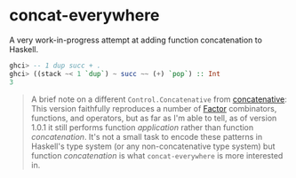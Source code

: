 # concat-everywhere

A very work-in-progress attempt at adding function concatenation to Haskell.

```haskell
ghci> -- 1 dup succ + .
ghci> ((stack ~< 1 `dup`) ~ succ ~~ (+) `pop`) :: Int
3
```

> A brief note on a different `Control.Concatenative` from [concatenative](https://hackage.haskell.org/package/concatenative):
> This version faithfully reproduces a number of [Factor](https://factorcode.org)
> combinators, functions, and operators, but as far as I'm able to tell, as of
> version 1.0.1 it still performs function _application_ rather than function
> _concatenation_. It's not a small task to encode these patterns in Haskell's
> type system (or any non-concatenative type system) but function _concatenation_
> is what `concat-everywhere` is more interested in.
